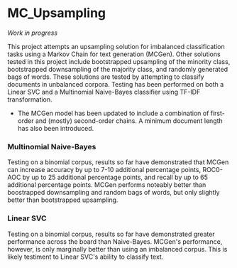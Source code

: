 # MC_Upsampling
*Work in progress*

This project attempts an upsampling solution for imbalanced classification tasks using a Markov Chain for text generation (MCGen). Other solutions tested in this project include bootstrapped upsampling of the minority class, bootstrapped downsampling of the majority class, and randomly generated bags of words. These solutions are tested by attempting to classify documents in unbalanced corpora. Testing has been performed on both a Linear SVC and a Multinomial Naive-Bayes classifier using TF-IDF transformation. 
 - The MCGen model has been updated to include a combination of first-order and (mostly) second-order chains. A minimum document length has also been introduced.

### Multinomial Naive-Bayes
Testing on a binomial corpus, results so far have demonstrated that MCGen can increase accuracy by up to 7-10 additional percentage points, ROC0-AOC by up to 25 additional percentage points, and recall by up to 65 additional percentage points. MCGen performs noteably better than boostrapped downsampling and random bags of words, but only slightly better than bootstrapped upsampling.

### Linear SVC
Testing on a binomial corpus, results so far have demonstrated greater performance across the board than Naive-Bayes. MCGen's performance, however, is only marginally better than using an imbalanced corpus. This is likely testiment to Linear SVC's ability to classify text.
